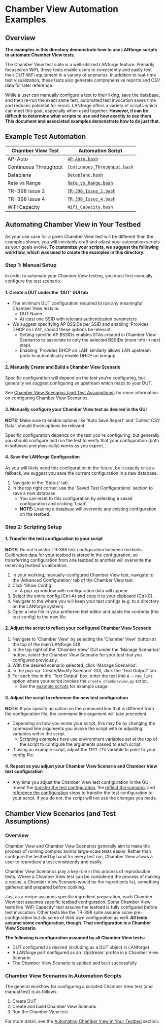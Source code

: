 # Chamber View Automation Examples


## Overview
**The examples in this directory demonstrate how to use LANforge scripts to automate Chamber View tests.**

The Chamber View test suite is a well-utilized LANforge feature. Primarily focused on WiFi, these tests enable users to consistently and easily test their DUT WiFi equipment in a variety of scenarios. In addition to real-time test visualization, these tests also generate comprehensive reports and CSV data for later reference.

While a user can manually configure a test to their liking, save the database, and then re-run the exact same test, automated test invocation saves time and reduces potential for errors. LANforge offers a variety of scripts which can meet this goal, especially when used together. **However, it can be difficult to determine what scripts to use and how exactly to use them. This document and associated examples demonstrate how to do just that.**



## Example Test Automation
| Chamber View Test     | Automation Script                                                                  |
|-----------------------|------------------------------------------------------------------------------------|
| AP-Auto               | [`AP-Auto.bash`](./AP-Auto/AP-Auto.bash)                                           |
| Continuous Throughput | [`Continuous_Throughput.bash`](./Continuous_Throughput/Continuous_Throughput.bash) |
| Dataplane             | [`Dataplane.bash`](./Dataplane/Dataplane.bash)                                     |
| Rate vs Range         | [`Rate_vs_Range.bash`](./Rate_vs_Range/Rate_vs_Range.bash)                         |
| TR-398 Issue 2        | [`TR-398_Issue_2.bash`](./TR-398_Issue_2/TR-398_Issue_2.bash)                      |
| TR-398 Issue 4        | [`TR-398_Issue_4.bash`](./TR-398_Issue_4/TR-398_Issue_4.bash)                      |
| WiFi Capacity         | [`WiFi_Capacity.bash`](./WiFi_Capacity/WiFi_Capacity.bash)                         |



## Automating Chamber View in Your Testbed

As your use case for a given Chamber View test will be different than the examples shown, you will inevitably craft and adjust your automation scripts as your goals evolve. **To customize your scripts, we suggest the following workflow, which was used to create the examples in this directory.**

### Step 1: Manual Setup
In order to automate your Chamber View testing, you must first manually configure the test scenario.

#### 1.  Create a DUT under the 'DUT' GUI tab
- The minimum DUT configuration required to run any meaningful Chamber View tests is:
    - DUT Name
    - At least one SSID with relevant authentication parameters
- We suggest specifying AP BSSIDs per SSID and enabling 'Provides DHCP on LAN', should these options be relevant.
    - Setting specific AP BSSIDs enables STAs created in Chamber View Scenarios to associate to only the selected BSSIDs (more info in next step).
    - Enabling 'Provides DHCP on LAN' similarly allows LAN upstream ports to automatically enable DHCP on bringup.

#### 2. Manually Create and Build a Chamber View Scenario
Specific configuration will depend on the test you're configuring, but generally we suggest configuring an upstream which maps to your DUT.

See [Chamber View Scenarios (and Test Assumptions)](#chamber-view-scenarios-and-test-assumptions) for more information on configuring Chamber View Scenarios.

#### 3. Manually configure your Chamber View test as desired in the GUI
**NOTE:** Make sure to enable options like 'Auto Save Report' and 'Collect CSV Data', should those options be relevant.

Specific configuration depends on the test you're configuring, but generally you should configure and run the test to verify that your configuration (both in software and physically) works as you expect.

#### 4. Save the LANforge Configuration
As you will likely need this configuration in the future, be it exactly or as a fallback, we suggest you save the current configuration in a new database.

1. Navigate to the 'Status' tab.
2. In the top right corner, use the 'Saved Test Configurations' section to save a new database.
    - You can reset to this configuration by selecting a saved configuration and clicking 'Load'.
    - **NOTE:** Loading a database will overwrite any existing configuration on the testbed.

### Step 2: Scripting Setup

#### 1. Transfer the test configuration to your script
**NOTE:** Do not transfer TR-398 test configuration between testbeds. Calibration data for your testbed is stored in the configuration, so transferring configuration from one testbed to another will overwrite the receiving testbed's calibration.

1. In your working, manually-configured Chamber View test, navigate to the 'Advanced Configuration' tab of the Chamber View test.
2. Click 'Show Config'
    - A pop-up window with configuration data will appear.
3. Select the entire config (Ctrl-A) and copy it to your clipboard (Ctrl-C).
4. Navigate to the where you will keep your test configs (e.g. to a directory on the LANforge system).
5. Open a new file in your preferred text editor and paste the contents (the test config) to the new file.

#### 2. Adjust the script to reflect your configured Chamber View Scenario
1. Navigate to 'Chamber View' by selecting the 'Chamber View' button at the top of the main LANforge GUI.
2. In the top right of the 'Chamber View' GUI under the 'Manage Scenarios' button, select the Chamber View Scenario for your test that you configured previously.
3. With the desired scenario selected, click 'Manage Scenarios'.
4. In the pop-up 'Create/Modify Scenario' GUI, click the 'Text Output' tab.
5. For each line in the 'Text Output' box, enter the text into a `--raw_line` option where your script invokes the `create_chamberview.py` script.
    - See the [example scripts](#chamber-view-automation-examples) for example usage.

#### 3. Adjust the script to reference the new test configuration
**NOTE:** If you specify an option on the command line that is different from the configuration file, the command line argument will take precedent.

- Depending on how you wrote your script, this may be by changing the command line arguments you invoke the script with or adjusting variables within the script.
    - Scripting examples here use environment variables set at the top of the script to configure the arguments passed to each script.
- If using an example script, adjust the `TEST_CFG` variable to point to your config file.

#### 4. Repeat as you adjust your Chamber View Scenario and Chamber View test configuration
- Any time you adjust the Chamber View test configuration in the GUI, repeat the [transfer the test configuration](#1-transfer-the-test-configuration-to-your-script), the [reflect the scenario](#2-adjust-the-script-to-reflect-your-configured-chamber-view-scenario), and [reference the configuration](#3-adjust-the-script-to-reference-the-new-test-configuration) steps to transfer the test configuration to your script. If you do not, the script will not use the changes you made.


## Chamber View Scenarios (and Test Assumptions)
### Overview
Chamber View and Chamber View Scenarios generally aim to make the process of running complex and/or large-scale tests easier. Rather than configure the testbed by hand for every test run, Chamber View allows a user to reproduce a test consistently and easily.

Chamber View Scenarios play a key role in this process of reproducible tests. Where a Chamber View test can be considered the process of making a recipe, a Chamber View Scenario would be the ingredients list, something gathered and prepared before cooking.

Just as a recipe assumes specific ingredient preparation, each Chamber View test assumes specific testbed configuration. Some Chamber View tests like 'WiFi Capacity' test assume the testbed is fully configured before test invocation. Other tests like the TR-398 suite assume some pre-configuration but do some of their own configuration as well. **All tests assume some configuration, though. That configuration is a Chamber View Scenario.**

**The following is configuration assumed by all Chamber View tests:**
- DUT configured as desired (including as a DUT object in LANforge)
- A LANforge port configured as an 'Upstream' profile in a Chamber View Scenario
- The Chamber View Scenario is applied and built successfully

### Chamber View Scenarios In Automation Scripts
The general workflow for configuring a scripted Chamber View test (and manual test) is as follows:
1. Create DUT
2. Create and build Chamber View Scenario
3. Run the Chamber View test

For more detail, see the [Automating Chamber View in Your Testbed](#automating-chamber-view-in-your-testbed) section.
